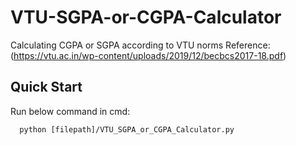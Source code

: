 # VTU-SGPA-or-CGPA-Calculator
Calculating CGPA or SGPA according to VTU norms
Reference: (https://vtu.ac.in/wp-content/uploads/2019/12/becbcs2017-18.pdf)

## Quick Start

Run below command in cmd:
```
  python [filepath]/VTU_SGPA_or_CGPA_Calculator.py
```
